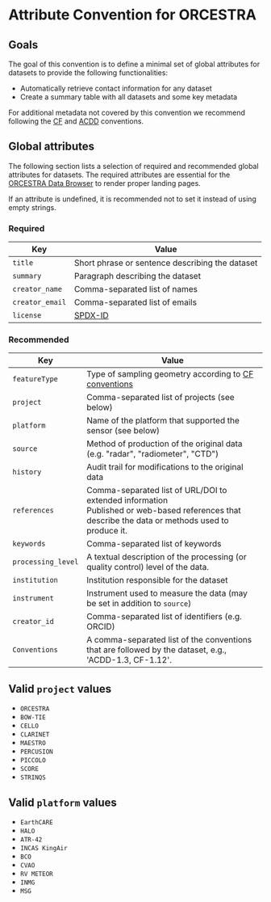 # Attribute Convention for ORCESTRA

## Goals

The goal of this convention is to define a minimal set of global attributes for datasets to provide the following functionalities:

* Automatically retrieve contact information for any dataset
* Create a summary table with all datasets and some key metadata

For additional metadata not covered by this convention we recommend following the [CF](https://cfconventions.org) and [ACDD](https://wiki.esipfed.org/Attribute_Convention_for_Data_Discovery_1-3) conventions.

## Global attributes

The following section lists a selection of required and recommended global attributes for datasets.
The required attributes are essential for the [ORCESTRA Data Browser](https://browser.orcestra-campaign.org) to render proper landing pages.

If an attribute is undefined, it is recommended not to set it instead of using empty strings.

### Required

Key | Value
--- | ---
`title` | Short phrase or sentence describing the dataset
`summary` | Paragraph describing the dataset
`creator_name` | Comma-separated list of names
`creator_email` | Comma-separated list of emails
`license` | [SPDX-ID](https://spdx.org/licenses/)

### Recommended

Key | Value
--- | ---
`featureType` | Type of sampling geometry according to [CF conventions](https://cfconventions.org/Data/cf-conventions/cf-conventions-1.12/cf-conventions.html#_features_and_feature_types)
`project` | Comma-separated list of projects (see below)
`platform` | Name of the platform that supported the sensor (see below)
`source` | Method of production of the original data (e.g. "radar", "radiometer", "CTD")
`history` | Audit trail for modifications to the original data
`references` | Comma-separated list of URL/DOI to extended information <br/>Published or web-based references that describe the data or methods used to produce it.
`keywords` | Comma-separated list of keywords
`processing_level` | A textual description of the processing (or quality control) level of the data.
`institution` | Institution responsible for the dataset
`instrument` | Instrument used to measure the data (may be set in addition to `source`)
`creator_id` | Comma-separated list of identifiers (e.g. ORCID)
`Conventions` | A comma-separated list of the conventions that are followed by the dataset, e.g., 'ACDD-1.3, CF-1.12'.

## Valid `project` values

* `ORCESTRA`
* `BOW-TIE`
* `CELLO`
* `CLARINET`
* `MAESTRO`
* `PERCUSION`
* `PICCOLO`
* `SCORE`
* `STRINQS`

## Valid `platform` values

* `EarthCARE`
* `HALO`
* `ATR-42`
* `INCAS KingAir`
* `BCO`
* `CVAO`
* `RV METEOR`
* `INMG`
* `MSG`
